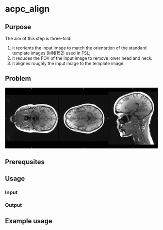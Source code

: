 # acpc_align

## Purpose

The aim of this step is three-fold:
1. it reorients the input image to match the orientation of the standard template images (MNI152) used in FSL;
1. it reduces the FOV of the input image to remove lower head and neck.
1. it alignes roughly the input image to the template image.

## Problem

![pip](figures/acpc/rawT1w.png)


## Prerequsites

## Usage

### Input

### Output

## Example usage
